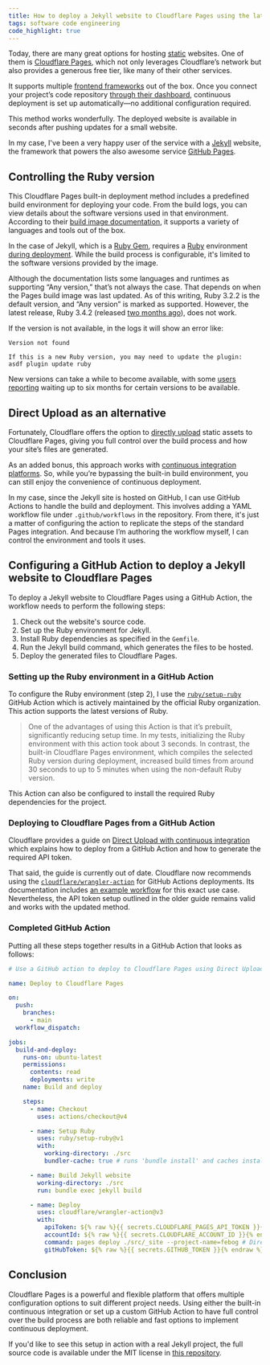 ```yaml
---
title: How to deploy a Jekyll website to Cloudflare Pages using the latest Ruby version
tags: software code engineering
code_highlight: true
---
```

Today, there are many great options for hosting [static](https://en.wikipedia.org/wiki/Static_web_page) websites. One of them is [Cloudflare Pages](https://pages.cloudflare.com/), which not only leverages Cloudflare’s network but also provides a generous free tier, like many of their other services.

It supports multiple [frontend frameworks](https://developers.cloudflare.com/pages/framework-guides/) out of the box. Once you connect your project’s code repository [through their dashboard](https://developers.cloudflare.com/pages/get-started/git-integration/), continuous deployment is set up automatically—no additional configuration required.

This method works wonderfully. The deployed website is available in seconds after pushing updates for a small website.

In my case, I've been a very happy user of the service with a [Jekyll](https://jekyllrb.com/) website, the framework that powers the also awesome service [GitHub Pages](https://pages.github.com/).

## Controlling the Ruby version

This Cloudflare Pages built-in deployment method includes a predefined build environment for deploying your code. From the build logs, you can view details about the software versions used in that environment. According to their [build image documentation](https://developers.cloudflare.com/pages/configuration/build-image/), it supports a variety of languages and tools out of the box.

In the case of Jekyll, which is a [Ruby Gem](https://jekyllrb.com/docs/ruby-101/#gems), requires a [Ruby](https://www.ruby-lang.org/en/) environment [during deployment](https://jekyllrb.com/docs/installation/). While the build process is configurable, it's limited to the software versions provided by the image.

Although the documentation lists some languages and runtimes as supporting “Any version,” that’s not always the case. That depends on when the Pages build image was last updated. As of this writing, Ruby 3.2.2 is the default version, and “Any version” is marked as supported. However, the latest release, Ruby 3.4.2 (released [two months ago](https://www.ruby-lang.org/en/news/2025/02/14/ruby-3-4-2-released/)), does not work.

If the version is not available, in the logs it will show an error like:

```
Version not found

If this is a new Ruby version, you may need to update the plugin:
asdf plugin update ruby
```

New versions can take a while to become available, with some [users reporting](https://community.cloudflare.com/t/timeline-for-adding-ruby-3-3-1-support/651837) waiting up to six months for certain versions to be available.

## Direct Upload as an alternative

Fortunately, Cloudflare offers the option to [directly upload](https://developers.cloudflare.com/pages/get-started/direct-upload/) static assets to Cloudflare Pages, giving you full control over the build process and how your site’s files are generated.

As an added bonus, this approach works with [continuous integration platforms](https://developers.cloudflare.com/pages/how-to/use-direct-upload-with-continuous-integration/). So, while you’re bypassing the built-in build environment, you can still enjoy the convenience of continuous deployment.

In my case, since the Jekyll site is hosted on GitHub, I can use GitHub Actions to handle the build and deployment. This involves adding a YAML workflow file under `.github/workflows` in the repository. From there, it's just a matter of configuring the action to replicate the steps of the standard Pages integration. And because I’m authoring the workflow myself, I can control the environment and tools it uses.

## Configuring a GitHub Action to deploy a Jekyll website to Cloudflare Pages

To deploy a Jekyll website to Cloudflare Pages using a GitHub Action, the workflow needs to perform the following steps:

1. Check out the website's source code.
2. Set up the Ruby environment for Jekyll.
3. Install Ruby dependencies as specified in the `Gemfile`.
4. Run the Jekyll build command, which generates the files to be hosted.
5. Deploy the generated files to Cloudflare Pages.

### Setting up the Ruby environment in a GitHub Action

To configure the Ruby environment (step 2), I use the [`ruby/setup-ruby`](https://github.com/ruby/setup-ruby) GitHub Action which is actively maintained by the official Ruby organization. This action supports the latest versions of Ruby.

> One of the advantages of using this Action is that it’s prebuilt, significantly reducing setup time. In my tests, initializing the Ruby environment with this action took about 3 seconds. In contrast, the built-in Cloudflare Pages environment, which compiles the selected Ruby version during deployment, increased build times from around 30 seconds to up to 5 minutes when using the non-default Ruby version.

This Action can also be configured to install the required Ruby dependencies for the project.

### Deploying to Cloudflare Pages from a GitHub Action

Cloudflare provides a guide on [Direct Upload with continuous integration](https://developers.cloudflare.com/pages/how-to/use-direct-upload-with-continuous-integration/) which explains how to deploy from a GitHub Action and how to generate the required API token.

That said, the guide is currently out of date. Cloudflare now recommends using the [`cloudflare/wrangler-action`](https://github.com/cloudflare/wrangler-action) for GitHub Actions deployments. Its documentation includes [an example workflow](https://github.com/cloudflare/wrangler-action?tab=readme-ov-file#deploy-your-pages-site-production--preview) for this exact use case. Nevertheless, the API token setup outlined in the older guide remains valid and works with the updated method.

### Completed GitHub Action

Putting all these steps together results in a GitHub Action that looks as follows:

```yml
# Use a GitHub action to deploy to Cloudflare Pages using Direct Upload

name: Deploy to Cloudflare Pages

on:
  push:
    branches:
      - main
  workflow_dispatch:

jobs:
  build-and-deploy:
    runs-on: ubuntu-latest
    permissions:
      contents: read
      deployments: write
    name: Build and deploy

    steps:
      - name: Checkout
        uses: actions/checkout@v4

      - name: Setup Ruby
        uses: ruby/setup-ruby@v1
        with:
          working-directory: ./src
          bundler-cache: true # runs 'bundle install' and caches installed gems automatically

      - name: Build Jekyll website
        working-directory: ./src
        run: bundle exec jekyll build

      - name: Deploy
        uses: cloudflare/wrangler-action@v3
        with:
          apiToken: ${% raw %}{{ secrets.CLOUDFLARE_PAGES_API_TOKEN }}{% endraw %}
          accountId: ${% raw %}{{ secrets.CLOUDFLARE_ACCOUNT_ID }}{% endraw %}
          command: pages deploy ./src/_site --project-name=febog # Directory of output assets
          gitHubToken: ${% raw %}{{ secrets.GITHUB_TOKEN }}{% endraw %}
```

## Conclusion

Cloudflare Pages is a powerful and flexible platform that offers multiple configuration options to suit different project needs. Using either the built-in continuous integration or set up a custom GitHub Action to have full control over the build process are both reliable and fast options to implement continuous deployment.

If you'd like to see this setup in action with a real Jekyll project, the full source code is available under the MIT license in [this repository](https://github.com/febog/website/blob/1ef4207f4c3157dfda240e1d1e95f16a4f96b43d/.github/workflows/pages-deployment.yml).

